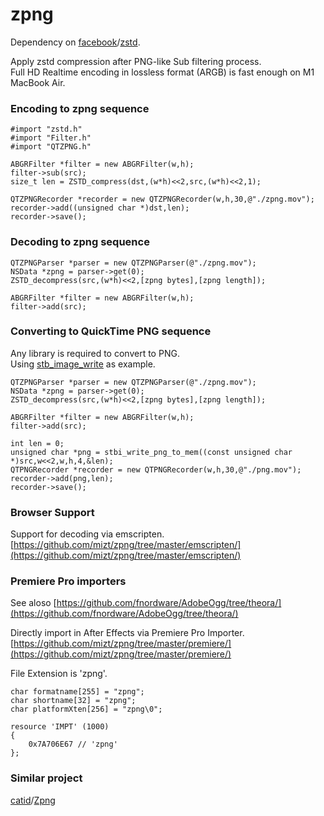 # zpng

Dependency on [facebook](https://github.com/facebook)/[zstd](https://github.com/facebook/zstd).

Apply zstd compression after PNG-like Sub filtering process.    
Full HD Realtime encoding in lossless format (ARGB) is fast enough on M1 MacBook Air.


### Encoding to zpng sequence

```
#import "zstd.h"
#import "Filter.h"
#import "QTZPNG.h"
```

```
ABGRFilter *filter = new ABGRFilter(w,h);
filter->sub(src);
size_t len = ZSTD_compress(dst,(w*h)<<2,src,(w*h)<<2,1);

QTZPNGRecorder *recorder = new QTZPNGRecorder(w,h,30,@"./zpng.mov");
recorder->add((unsigned char *)dst,len);
recorder->save();
```
### Decoding to zpng sequence

```
QTZPNGParser *parser = new QTZPNGParser(@"./zpng.mov");
NSData *zpng = parser->get(0);
ZSTD_decompress(src,(w*h)<<2,[zpng bytes],[zpng length]);

ABGRFilter *filter = new ABGRFilter(w,h);
filter->add(src);
```

### Converting to QuickTime PNG sequence

Any library is required to convert to PNG.    
Using [stb_image_write](https://github.com/nothings/stb/blob/master/stb_image_write.h) as example.

```
QTZPNGParser *parser = new QTZPNGParser(@"./zpng.mov");
NSData *zpng = parser->get(0);
ZSTD_decompress(src,(w*h)<<2,[zpng bytes],[zpng length]);

ABGRFilter *filter = new ABGRFilter(w,h);
filter->add(src);

int len = 0;
unsigned char *png = stbi_write_png_to_mem((const unsigned char *)src,w<<2,w,h,4,&len);
QTPNGRecorder *recorder = new QTPNGRecorder(w,h,30,@"./png.mov");
recorder->add(png,len);
recorder->save();
```

### Browser Support

Support for decoding via emscripten.    
[https://github.com/mizt/zpng/tree/master/emscripten/](https://github.com/mizt/zpng/tree/master/emscripten/)

### Premiere Pro importers

See aloso  [https://github.com/fnordware/AdobeOgg/tree/theora/](https://github.com/fnordware/AdobeOgg/tree/theora/)

Directly import in After Effects via Premiere Pro Importer.    
[https://github.com/mizt/zpng/tree/master/premiere/](https://github.com/mizt/zpng/tree/master/premiere/)


File Extension is 'zpng'.

```
char formatname[255] = "zpng";
char shortname[32] = "zpng";
char platformXten[256] = "zpng\0";
```

```
resource 'IMPT' (1000)
{
    0x7A706E67 // 'zpng'
};
```


### Similar project

[catid](https://github.com/catid)/[Zpng](https://github.com/catid/Zpng)

